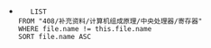 *   
    ```dataview
	   LIST
	FROM "408/补充资料/计算机组成原理/中央处理器/寄存器"
	WHERE file.name != this.file.name
	SORT file.name ASC
    ```
